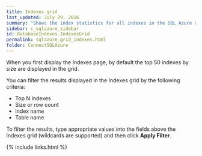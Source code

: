 ```yaml
---
title: Indexes grid
last_updated: July 29, 2016
summary: "Shows the index statistics for all indexes in the SQL Azure database."
sidebar: c_sqlazure_sidebar
id: DatabaseIndexes.IndexesGrid
permalink: sqlazure_grid_indexes.html
folder: ConnectSQLAzure
---
```





When you first display the Indexes page, by default the top 50 indexes by size are displayed in the grid.

You can filter the results displayed in the Indexes grid by the following criteria:

* Top N Indexes
* Size or row count
* Index name
* Table name

To filter the results, type appropriate values into the fields above the Indexes grid (wildcards are supported) and then click **Apply Filter**.


{% include links.html %}
